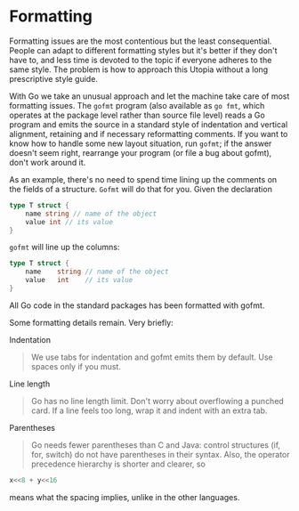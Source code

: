 # Formatting

Formatting issues are the most contentious but the least consequential. People can adapt to different formatting styles but it's better if they don't have to, and less time is devoted to the topic if everyone adheres to the same style. The problem is how to approach this Utopia without a long prescriptive style guide.

With Go we take an unusual approach and let the machine take care of most formatting issues. The `gofmt` program (also available as `go fmt`, which operates at the package level rather than source file level) reads a Go program and emits the source in a standard style of indentation and vertical alignment, retaining and if necessary reformatting comments. If you want to know how to handle some new layout situation, run `gofmt`; if the answer doesn't seem right, rearrange your program (or file a bug about gofmt), don't work around it.

As an example, there's no need to spend time lining up the comments on the fields of a structure. `Gofmt` will do that for you. Given the declaration

```go
type T struct {
    name string // name of the object
    value int // its value
}
```

`gofmt` will line up the columns:

```go
type T struct {
    name    string // name of the object
    value   int    // its value
}
```

All Go code in the standard packages has been formatted with gofmt.

Some formatting details remain. Very briefly:

Indentation
> We use tabs for indentation and gofmt emits them by default. Use spaces only if you must.

Line length
> Go has no line length limit. Don't worry about overflowing a punched card. If a line feels too long, wrap it and indent with an extra tab.

Parentheses
> Go needs fewer parentheses than C and Java: control structures (if, for, switch) do not have parentheses in their syntax. Also, the operator precedence hierarchy is shorter and clearer, so
```go
x<<8 + y<<16
```
means what the spacing implies, unlike in the other languages.
